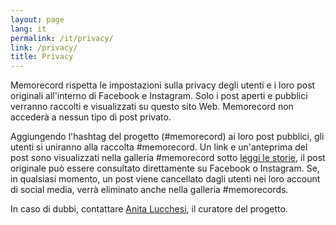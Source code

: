 ```yaml
---
layout: page
lang: it
permalink: /it/privacy/
link: /privacy/
title: Privacy
---
```


Memorecord rispetta le impostazioni sulla privacy degli utenti e i loro post originali all'interno di Facebook e Instagram. Solo i post aperti e pubblici verranno raccolti e visualizzati su questo sito Web. Memorecord non accederà a nessun tipo di post privato.

Aggiungendo l'hashtag del progetto (#memorecord) ai loro post pubblici, gli utenti si uniranno alla raccolta #memorecord. Un link e un'anteprima del post sono visualizzati nella galleria #memorecord sotto [leggi le storie](https://c2dh.github.io/memorecord/stories/), il post originale può essere consultato direttamente su Facebook o Instagram. Se, in qualsiasi momento, un post viene cancellato dagli utenti nei loro account di social media, verrà eliminato anche nella galleria #memorecords.

In caso di dubbi, contattare [Anita Lucchesi](mailto:anita.lucchesi@uni.lu), il curatore del progetto.

<!-- more -->
